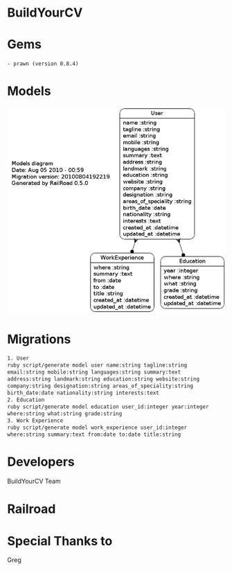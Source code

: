 # BuildYourCV

# Gems
    - prawn (version 0.8.4)

# Models
<img src='https://github.com/sandipransing/buildyourcv/raw/master/models.png' width='900'>

# Migrations
    1. User
    ruby script/generate model user name:string tagline:string email:string mobile:string languages:string summary:text address:string landmark:string education:string website:string company:string designation:string areas_of_speciality:string birth_date:date nationality:string interests:text
    2. Education
    ruby script/generate model education user_id:integer year:integer where:string what:string grade:string
    3. Work Experience
    ruby script/generate model work_experience user_id:integer where:string summary:text from:date to:date title:string

# Developers
BuildYourCV Team

# Railroad


# Special Thanks to 
Greg
